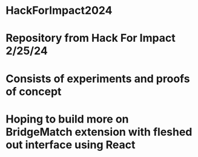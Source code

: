 # HackForImpact2024 
# Repository from Hack For Impact 2/25/24 
# Consists of experiments and proofs of concept 
# Hoping to build more on BridgeMatch extension with fleshed out interface using React
